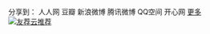 <!-- JiaThis Button BEGIN -->
<div class="jiathis_style">
  <span class="jiathis_txt">分享到：</span>
	<a class="jiathis_button_renren">人人网</a>
	<a class="jiathis_button_douban">豆瓣</a>
	<a class="jiathis_button_tsina">新浪微博</a>
	<a class="jiathis_button_tqq">腾讯微博</a>
	<a class="jiathis_button_qzone">QQ空间</a>
	<a class="jiathis_button_kaixin001">开心网</a>
	<a href="http://www.jiathis.com/share?uid=1770934" class="jiathis jiathis_txt jiathis_separator jtico jtico_jiathis" target="_blank">更多</a>
	<a class="jiathis_counter_style"></a>
</div>
<script type="text/javascript">
var jiathis_config = {data_track_clickback:'true'};
</script>
<script type="text/javascript" src="http://v3.jiathis.com/code_mini/jia.js?uid=1368638243803564" charset="utf-8"></script>


<!-- JiaThis Button END -->


<!-- UY BEGIN -->
<div id="uyan_frame"></div>
<script type="text/javascript" src="http://v2.uyan.cc/code/uyan.js?uid=1811341"></script>
<!-- UY END -->

<!-- UJian Button BEGIN -->
<div class="ujian-hook"></div>
<script type="text/javascript" src="http://v1.ujian.cc/code/ujian.js?uid=1811341"></script>
<a href="http://www.ujian.cc" style="border:0;"><img src="http://img.ujian.cc/pixel.png" alt="友荐云推荐" style="border:0;padding:0;margin:0;" /></a>
<!-- UJian Button END -->
